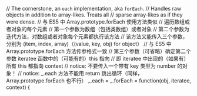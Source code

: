 

// The cornerstone, an `each` implementation, aka `forEach`.
  // Handles raw objects in addition to array-likes. Treats all
  // sparse array-likes as if they were dense.
  // 与 ES5 中 Array.prototype.forEach 使用方法类似
  // 遍历数组或者对象的每个元素
  // 第一个参数为数组（包括类数组）或者对象
  // 第二个参数为迭代方法，对数组或者对象每个元素都执行该方法
  // 该方法又能传入三个参数，分别为 (item, index, array)（(value, key, obj) for object）
  // 与 ES5 中 Array.prototype.forEach 方法传参格式一致
  // 第三个参数（可省略）确定第二个参数 iteratee 函数中的（可能有的）this 指向
  // 即 iteratee 中出现的（如果有）所有 this 都指向 context
  // notice: 不要传入一个带有 key 类型为 number 的对象！
  // notice: _.each 方法不能用 return 跳出循环（同样，Array.prototype.forEach 也不行）
  _.each = _.forEach = function(obj, iteratee, context) {
